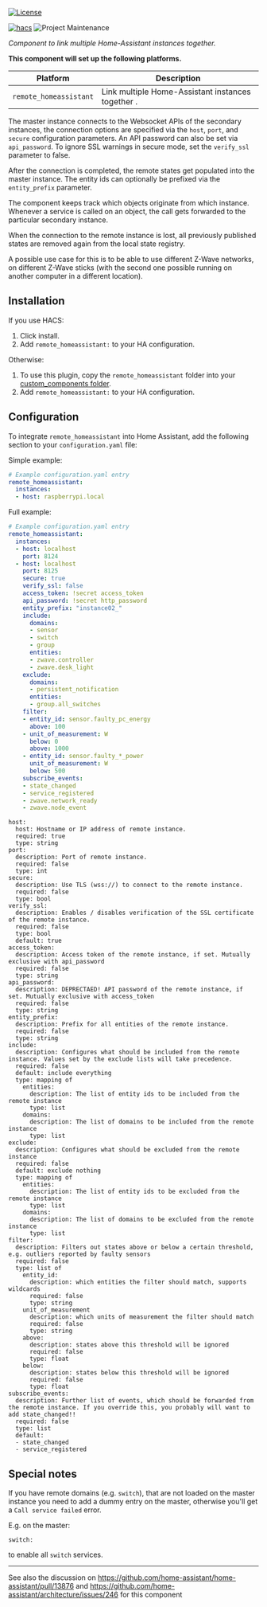 [![License][license-shield]](LICENSE.md)

[![hacs][hacsbadge]](hacs)
![Project Maintenance][maintenance-shield]


_Component to link multiple Home-Assistant instances together._

**This component will set up the following platforms.**

Platform | Description
-- | --
`remote_homeassistant` | Link multiple Home-Assistant instances together .

The master instance connects to the Websocket APIs of the secondary instances, the connection options are specified via the `host`, `port`, and `secure` configuration parameters. An API password can also be set via `api_password`. To ignore SSL warnings in secure mode, set the `verify_ssl` parameter to false.

After the connection is completed, the remote states get populated into the master instance.
The entity ids can optionally be prefixed via the `entity_prefix` parameter.

The component keeps track which objects originate from which instance. Whenever a service is called on an object, the call gets forwarded to the particular secondary instance.

When the connection to the remote instance is lost, all previously published states are removed again from the local state registry.

A possible use case for this is to be able to use different Z-Wave networks, on different Z-Wave sticks (with the second one possible running on another computer in a different location).


## Installation

If you use HACS:

1. Click install.
2. Add `remote_homeassistant:` to your HA configuration.

Otherwise:

1. To use this plugin, copy the `remote_homeassistant` folder into your [custom_components folder](https://developers.home-assistant.io/docs/en/creating_component_loading.html).
2. Add `remote_homeassistant:` to your HA configuration.

## Configuration 

To integrate `remote_homeassistant` into Home Assistant, add the following section to your `configuration.yaml` file:

Simple example:

```yaml
# Example configuration.yaml entry
remote_homeassistant:
  instances:
  - host: raspberrypi.local
```


Full example:

```yaml
# Example configuration.yaml entry
remote_homeassistant:
  instances:
  - host: localhost
    port: 8124
  - host: localhost
    port: 8125
    secure: true
    verify_ssl: false
    access_token: !secret access_token
    api_password: !secret http_password
    entity_prefix: "instance02_"
    include:
      domains:
      - sensor
      - switch
      - group
      entities:
      - zwave.controller
      - zwave.desk_light
    exclude:
      domains:
      - persistent_notification
      entities:
      - group.all_switches
    filter:
    - entity_id: sensor.faulty_pc_energy
      above: 100
    - unit_of_measurement: W
      below: 0
      above: 1000
    - entity_id: sensor.faulty_*_power
      unit_of_measurement: W
      below: 500
    subscribe_events:
    - state_changed
    - service_registered
    - zwave.network_ready
    - zwave.node_event
```

```
host:
  host: Hostname or IP address of remote instance.
  required: true
  type: string
port:
  description: Port of remote instance.
  required: false
  type: int
secure:
  description: Use TLS (wss://) to connect to the remote instance.
  required: false
  type: bool
verify_ssl:
  description: Enables / disables verification of the SSL certificate of the remote instance.
  required: false
  type: bool
  default: true
access_token:
  description: Access token of the remote instance, if set. Mutually exclusive with api_password
  required: false
  type: string
api_password:
  description: DEPRECTAED! API password of the remote instance, if set. Mutually exclusive with access_token
  required: false
  type: string
entity_prefix:
  description: Prefix for all entities of the remote instance.
  required: false
  type: string
include:
  description: Configures what should be included from the remote instance. Values set by the exclude lists will take precedence.
  required: false
  default: include everything
  type: mapping of
    entities:
      description: The list of entity ids to be included from the remote instance
      type: list
    domains:
      description: The list of domains to be included from the remote instance
      type: list
exclude:
  description: Configures what should be excluded from the remote instance
  required: false
  default: exclude nothing
  type: mapping of
    entities:
      description: The list of entity ids to be excluded from the remote instance
      type: list
    domains:
      description: The list of domains to be excluded from the remote instance
      type: list
filter:
  description: Filters out states above or below a certain threshold, e.g. outliers reported by faulty sensors
  required: false
  type: list of
    entity_id:
      description: which entities the filter should match, supports wildcards
      required: false
      type: string
    unit_of_measurement
      description: which units of measurement the filter should match
      required: false
      type: string
    above:
      description: states above this threshold will be ignored
      required: false
      type: float
    below:
      description: states below this threshold will be ignored
      required: false
      type: float
subscribe_events:
  description: Further list of events, which should be forwarded from the remote instance. If you override this, you probably will want to add state_changed!!
  required: false
  type: list
  default: 
  - state_changed
  - service_registered
```

## Special notes 

If you have remote domains (e.g. `switch`), that are not loaded on the master instance you need to add a dummy entry on the master, otherwise you'll get a `Call service failed` error.

E.g. on the master:

```
switch:
```

to enable all `switch` services.

---

See also the discussion on https://github.com/home-assistant/home-assistant/pull/13876 and https://github.com/home-assistant/architecture/issues/246 for this component

[hacs]: https://github.com/custom-components/hacs
[hacsbadge]: https://img.shields.io/badge/HACS-Custom-orange.svg?style=for-the-badge
[license-shield]: https://img.shields.io/github/license/lukas-hetzenecker/home-assistant-remote.svg?style=for-the-badge
[maintenance-shield]: https://img.shields.io/badge/maintainer-lukas--hetzenecker-blue.svg?style=for-the-badge
